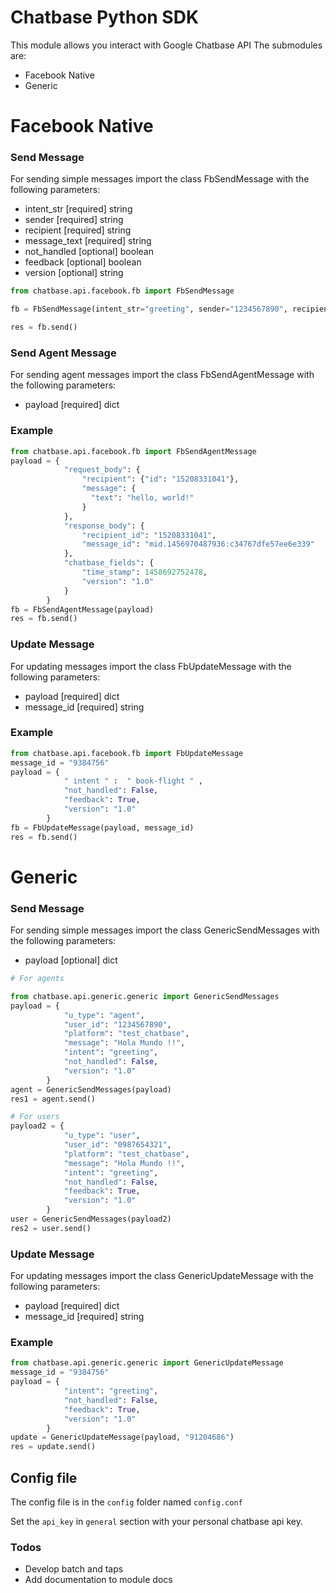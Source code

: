 # Chatbase Python SDK

This module allows you interact with Google Chatbase API
The submodules are:

- Facebook Native
- Generic

# Facebook Native

### Send Message
For sending simple messages import the class FbSendMessage with the following
parameters:

- intent_str [required]
string
- sender [required]
string
- recipient [required]
string
- message_text [required]
string
- not_handled [optional]
boolean
- feedback [optional]
boolean
- version [optional]
string

```python
from chatbase.api.facebook.fb import FbSendMessage

fb = FbSendMessage(intent_str="greeting", sender="1234567890", recipient="0987654321", message_text="Hello World !!", not_handled=True, feedback=True, version="1.0")

res = fb.send()
```

### Send Agent Message
For sending agent messages import the class FbSendAgentMessage with the following parameters:

- payload [required]
dict

### Example

```python
from chatbase.api.facebook.fb import FbSendAgentMessage
payload = {
            "request_body": {
                "recipient": {"id": "15208331041"},
                "message": {
                  "text": "hello, world!"
                }
            },
            "response_body": {
                "recipient_id": "15208331041",
                "message_id": "mid.1456970487936:c34767dfe57ee6e339"
            },
            "chatbase_fields": {
                "time_stamp": 1458692752478,
                "version": "1.0"
            }
        }
fb = FbSendAgentMessage(payload)
res = fb.send()
```

### Update Message
For updating messages import the class FbUpdateMessage with the following parameters:

- payload [required]
dict
- message_id [required]
string

### Example

```python
from chatbase.api.facebook.fb import FbUpdateMessage
message_id = "9384756"
payload = {
            " intent " :  " book-flight " ,
            "not_handled": False,
            "feedback": True,
            "version": "1.0"
        }
fb = FbUpdateMessage(payload, message_id)
res = fb.send()
```

# Generic

### Send Message
For sending simple messages import the class GenericSendMessages with the following parameters:

- payload [optional]
dict

```python
# For agents

from chatbase.api.generic.generic import GenericSendMessages
payload = {
            "u_type": "agent",
            "user_id": "1234567890",
            "platform": "test_chatbase",
            "message": "Hola Mundo !!",
            "intent": "greeting",
            "not_handled": False,
            "version": "1.0"
        }
agent = GenericSendMessages(payload)
res1 = agent.send()

# For users
payload2 = {
            "u_type": "user",
            "user_id": "0987654321",
            "platform": "test_chatbase",
            "message": "Hola Mundo !!",
            "intent": "greeting",
            "not_handled": False,
            "feedback": True,
            "version": "1.0"
        }
user = GenericSendMessages(payload2)
res2 = user.send()
```

### Update Message
For updating messages import the class GenericUpdateMessage with the following parameters:

- payload [required]
dict
- message_id [required]
string

### Example

```python
from chatbase.api.generic.generic import GenericUpdateMessage
message_id = "9384756"
payload = {
            "intent": "greeting",
            "not_handled": False,
            "feedback": True,
            "version": "1.0"
        }
update = GenericUpdateMessage(payload, "91204686")
res = update.send()
```

## Config file

The config file is in the `config` folder named `config.conf`

Set the `api_key` in `general` section with your personal chatbase api key.

### Todos

 - Develop batch and taps
 - Add documentation to module docs
